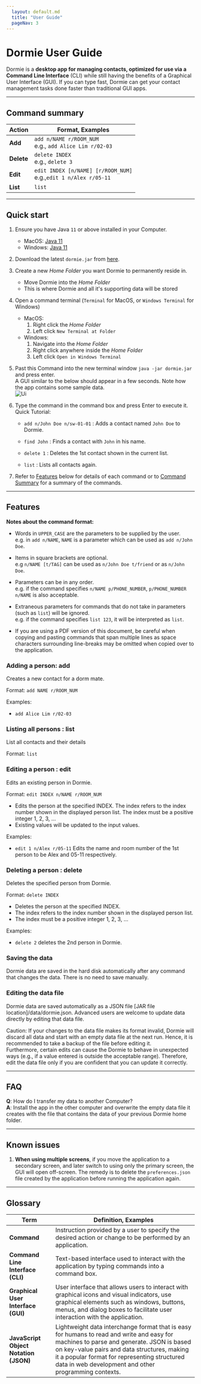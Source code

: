 ```yaml
---
  layout: default.md
  title: "User Guide"
  pageNav: 3
---
```


# Dormie User Guide

Dormie is a **desktop app for managing contacts, optimized for use via a Command Line Interface** (CLI) while still having the benefits of a Graphical User Interface (GUI). If you can type fast, Dormie can get your contact management tasks done faster than traditional GUI apps.

<!-- * Table of Contents -->
<page-nav-print />

---

## Command summary

| Action     | Format, Examples                                                      |
| ---------- | --------------------------------------------------------------------- |
| **Add**    | `add n/NAME r/ROOM_NUM​` <br> e.g., `add Alice Lim r/02-03`           |
| **Delete** | `delete INDEX`<br> e.g., `delete 3`                                   |
| **Edit**   | `edit INDEX [n/NAME] [r/ROOM_NUM​]​`<br> e.g.,`edit 1 n/Alex r/05-11` |
| **List**   | `list`                                                                |

---

## Quick start

1. Ensure you have Java `11` or above installed in your Computer.

   - MacOS: [Java 11](https://www.oracle.com/sg/java/technologies/javase/jdk11-archive-downloads.html)
   - Windows: [Java 11](https://www.azul.com/downloads/?version=java-11-lts&os=macos&architecture=arm-64-bit&package=jdk-fx#zulu)

1. Download the latest `dormie.jar` from [here](https://github.com/AY2324S2-CS2103T-F11-4/tp/releases).

1. Create a new _Home Folder_ you want Dormie to permanently reside in.

   - Move Dormie into the _Home Folder_
   - This is where Dormie and all it's supporting data will be stored

1. Open a command terminal (`Terminal` for MacOS, or `Windows Terminal` for Windows)

   - MacOS:
     1. Right click the _Home Folder_
     1. Left click `New Terminal at Folder`
   - Windows:
     1. Navigate into the _Home Folder_
     1. Right click anywhere inside the _Home Folder_
     1. Left click `Open in Windows Terminal`

1. Past this Command into the new terminal window `java -jar dormie.jar` and press enter.<br>
   A GUI similar to the below should appear in a few seconds. Note how the app contains some sample data.<br>
   ![Ui](images/Ui.png)

1. Type the command in the command box and press Enter to execute it.<br>
   Quick Tutorial:

   - `add n/John Doe n/sw-01-01` : Adds a contact named `John Doe` to Dormie.

   - `find John` : Finds a contact with `John` in his name.

   - `delete 1` : Deletes the 1st contact shown in the current list.

   - `list` : Lists all contacts again.

1. Refer to [Features](#features) below for details of each command
or to [Command Summary](#command-summary) for a summary of the commands.

---

## Features

<box type="info" seamless>

**Notes about the command format:**<br>

- Words in `UPPER_CASE` are the parameters to be supplied by the user.<br>
  e.g. in `add n/NAME`, `NAME` is a parameter which can be used as `add n/John Doe`.

- Items in square brackets are optional.<br>
  e.g `n/NAME [t/TAG]` can be used as `n/John Doe t/friend` or as `n/John Doe`.

- Parameters can be in any order.<br>
  e.g. if the command specifies `n/NAME p/PHONE_NUMBER`, `p/PHONE_NUMBER n/NAME` is also acceptable.

- Extraneous parameters for commands that do not take in parameters (such as `list`) will be ignored.<br>
  e.g. if the command specifies `list 123`, it will be interpreted as `list`.

- If you are using a PDF version of this document, be careful when copying and pasting commands that span multiple lines as space characters surrounding line-breaks may be omitted when copied over to the application.
  </box>

### Adding a person: add

Creates a new contact for a dorm mate.

Format: `add NAME r/ROOM_NUM`

Examples:

- `add Alice Lim r/02-03`

### Listing all persons : list

List all contacts and their details

Format: `list`

### Editing a person : edit

Edits an existing person in Dormie.

Format: `edit INDEX n/NAME r/ROOM_NUM`

- Edits the person at the specified INDEX. The index refers to the index number shown in the displayed person list. The index must be a positive integer 1, 2, 3, …​
- Existing values will be updated to the input values.

Examples:

- `edit 1 n/Alex r/05-11` Edits the name and room number of the 1st person to be Alex and 05-11 respectively.

### Deleting a person : delete

Deletes the specified person from Dormie.

Format: `delete INDEX`

- Deletes the person at the specified INDEX.
- The index refers to the index number shown in the displayed person list.
- The index must be a positive integer 1, 2, 3, …​

Examples:

- `delete 2` deletes the 2nd person in Dormie.

### Saving the data

Dormie data are saved in the hard disk automatically after any command that changes the data. There is no need to save manually.

### Editing the data file

Dormie data are saved automatically as a JSON file [JAR file location]/data/dormie.json. Advanced users are welcome to update data directly by editing that data file.

<box type="warning" seamless>

Caution:
If your changes to the data file makes its format invalid, Dormie will discard all data and start with an empty data file at the next run. Hence, it is recommended to take a backup of the file before editing it.<br>
Furthermore, certain edits can cause the Dormie to behave in unexpected ways (e.g., if a value entered is outside the acceptable range). Therefore, edit the data file only if you are confident that you can update it correctly.
</box>

---

## FAQ

**Q**: How do I transfer my data to another Computer?<br>
**A**: Install the app in the other computer and overwrite the empty data file it creates with the file that contains the data of your previous Dormie home folder.

---

## Known issues

1. **When using multiple screens**, if you move the application to a secondary screen, and later switch to using only the primary screen, the GUI will open off-screen. The remedy is to delete the `preferences.json` file created by the application before running the application again.

--------------------------------------------------------------------------------------------------------------------

## Glossary

| Term                                  | Definition, Examples                                                                                                                                                                                                                                                                            |
|---------------------------------------|-------------------------------------------------------------------------------------------------------------------------------------------------------------------------------------------------------------------------------------------------------------------------------------------------|
| **Command**                           | Instruction provided by a user to specify the desired action or change to be performed by an application.                                                                                                                                                                                       |
| **Command Line Interface (CLI)**      | Text-based interface used to interact with the application by typing commands into a command box.                                                                                                                                                                                               |
| **Graphical User Interface (GUI)**    | User interface that allows users to interact with graphical icons and visual indicators, use graphical elements such as windows, buttons, menus, and dialog boxes to facilitate user interaction with the application.                                                                          |
| **JavaScript Object Notation (JSON)** | Lightweight data interchange format that is easy for humans to read and write and easy for machines to parse and generate. JSON is based on key-value pairs and data structures, making it a popular format for representing structured data in web development and other programming contexts. |
